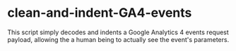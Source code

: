 # clean-and-indent-GA4-events
This script simply decodes and indents a Google Analytics 4 events request payload, allowing the a human being to actually see the event's parameters.
